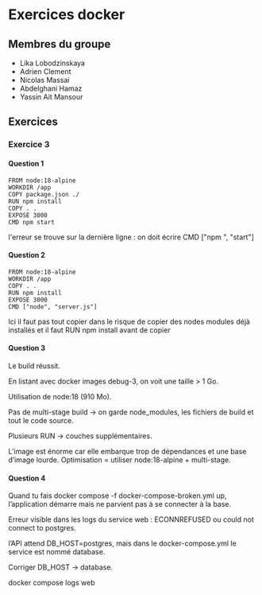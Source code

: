 # Exercices docker

## Membres du groupe 
- Lika Lobodzinskaya
- Adrien Clement
- Nicolas Massai
- Abdelghani Hamaz
- Yassin Ait Mansour

## Exercices

### Exercice 3

#### Question 1

```
FROM node:18-alpine
WORKDIR /app
COPY package.json ./
RUN npm install
COPY . .
EXPOSE 3000
CMD npm start
```

l'erreur se trouve sur la dernière ligne : on doit écrire CMD ["npm ", "start"]

#### Question 2

```
FROM node:18-alpine
WORKDIR /app
COPY . .
RUN npm install
EXPOSE 3000
CMD ["node", "server.js"]
```

Ici il faut pas tout copier dans le risque de copier des nodes modules déjà installés et il faut RUN npm install avant de copier

#### Question 3

Le build réussit.

En listant avec docker images debug-3, on voit une taille > 1 Go.


Utilisation de node:18 (910 Mo).

Pas de multi-stage build → on garde node_modules, les fichiers de build et tout le code source.

Plusieurs RUN → couches supplémentaires.

L’image est énorme car elle embarque trop de dépendances et une base d’image lourde. 
Optimisation = utiliser node:18-alpine + multi-stage.

#### Question 4

Quand tu fais docker compose -f docker-compose-broken.yml up, l’application démarre mais ne parvient pas à se connecter à la base.

Erreur visible dans les logs du service web : ECONNREFUSED ou could not connect to postgres.

l’API attend DB_HOST=postgres, mais dans le docker-compose.yml le service est nommé database.

Corriger DB_HOST → database.

docker compose logs web
